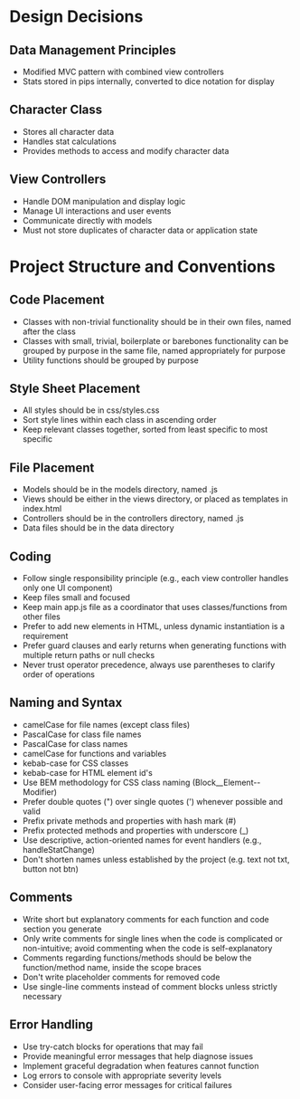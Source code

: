 # Design Decisions
## Data Management Principles
- Modified MVC pattern with combined view controllers
- Stats stored in pips internally, converted to dice notation for display

## Character Class
- Stores all character data
- Handles stat calculations
- Provides methods to access and modify character data

## View Controllers
- Handle DOM manipulation and display logic
- Manage UI interactions and user events
- Communicate directly with models
- Must not store duplicates of character data or application state

# Project Structure and Conventions
## Code Placement
- Classes with non-trivial functionality should be in their own files, named after the class
- Classes with small, trivial, boilerplate or barebones functionality can be grouped by purpose in the same file, named appropriately for purpose
- Utility functions should be grouped by purpose

## Style Sheet Placement
- All styles should be in css/styles.css
- Sort style lines within each class in ascending order
- Keep relevant classes together, sorted from least specific to most specific

## File Placement
- Models should be in the models directory, named <model>.js
- Views should be either in the views directory, or placed as templates in index.html
- Controllers should be in the controllers directory, named <view>.js
- Data files should be in the data directory

## Coding
- Follow single responsibility principle (e.g., each view controller handles only one UI component)
- Keep files small and focused
- Keep main app.js file as a coordinator that uses classes/functions from other files
- Prefer to add new elements in HTML, unless dynamic instantiation is a requirement
- Prefer guard clauses and early returns when generating functions with multiple return paths or null checks
- Never trust operator precedence, always use parentheses to clarify order of operations

## Naming and Syntax
- camelCase for file names (except class files)
- PascalCase for class file names
- PascalCase for class names
- camelCase for functions and variables
- kebab-case for CSS classes
- kebab-case for HTML element id's
- Use BEM methodology for CSS class naming (Block__Element--Modifier)
- Prefer double quotes (") over single quotes (') whenever possible and valid
- Prefix private methods and properties with hash mark (#)
- Prefix protected methods and properties with underscore (_)
- Use descriptive, action-oriented names for event handlers (e.g., handleStatChange)
- Don't shorten names unless established by the project (e.g. text not txt, button not btn)

## Comments
- Write short but explanatory comments for each function and code section you generate
- Only write comments for single lines when the code is complicated or non-intuitive; avoid commenting when the code is self-explanatory
- Comments regarding functions/methods should be below the function/method name, inside the scope braces
- Don't write placeholder comments for removed code
- Use single-line comments instead of comment blocks unless strictly necessary

## Error Handling
- Use try-catch blocks for operations that may fail
- Provide meaningful error messages that help diagnose issues
- Implement graceful degradation when features cannot function
- Log errors to console with appropriate severity levels
- Consider user-facing error messages for critical failures
